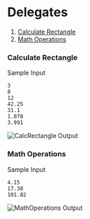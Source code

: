 # Delegates

1.  [Calculate Rectangle](https://github.com/quintanillach/mssa-sample-portfolio/tree/master/Conceptual/Delegates#calculate-rectangle)
2.  [Math Operations](https://github.com/quintanillach/mssa-sample-portfolio/tree/master/Conceptual/Delegates#math-operations)

### Calculate Rectangle


Sample Input

```
3
8
12
42.25
31.1
1.078
3.991
```

![CalcRectangle Output](https://github.com/quintanillach/mssa-sample-portfolio/blob/master/images/CalcRectangle.PNG)

### Math Operations


Sample Input

```
4.15
17.38
101.82
```

![MathOperations Output](https://github.com/quintanillach/mssa-sample-portfolio/blob/master/images/MathOperations.PNG)
